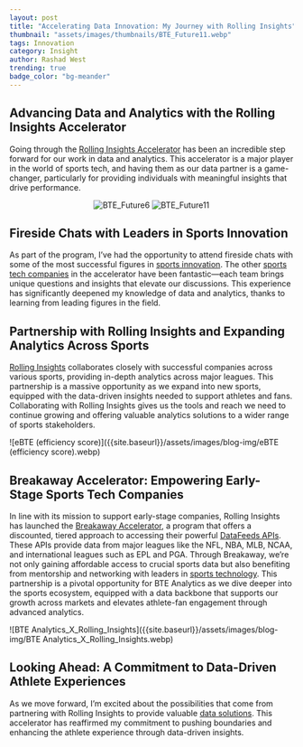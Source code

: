 ```yaml
---
layout: post
title: "Accelerating Data Innovation: My Journey with Rolling Insights"
thumbnail: "assets/images/thumbnails/BTE_Future11.webp"
tags: Innovation
category: Insight
author: Rashad West
trending: true
badge_color: "bg-meander"
---
```


## Advancing Data and Analytics with the Rolling Insights Accelerator

Going through the [Rolling Insights Accelerator](https://rolling-insights.com/breakaway-accelerator/)
has been an incredible step forward for our work in data and analytics. This accelerator is a major
player in the world of sports tech, and having them as our data partner is a game-changer,
particularly for providing individuals with meaningful insights that drive performance.

<div class="image-gallery" style="text-align: center">
  <img class="img-2" src="{{site.baseurl}}/assets/images/blog-img/BTE_Future6.webp" alt="BTE_Future6" >
  <img class="img-2" src="{{site.baseurl}}/assets/images/blog-img/BTE_Future11.webp" alt="BTE_Future11" >
</div>

## Fireside Chats with Leaders in Sports Innovation

As part of the program, I’ve had the opportunity to attend fireside chats with some of the most
successful figures in [sports innovation](https://www.sportsilab.com/).
The other [sports tech companies](https://techcrunch.com/tag/sports-technology/) in the accelerator
have been fantastic—each team brings unique questions and insights that elevate our discussions.
This experience has significantly deepened my knowledge of data and analytics, thanks to learning
from leading figures in the field.

## Partnership with Rolling Insights and Expanding Analytics Across Sports

[Rolling Insights](https://rolling-insights.com/) collaborates closely with successful companies
across various sports, providing in-depth analytics across major leagues. This partnership is a
massive opportunity as we expand into new sports, equipped with the data-driven insights needed
to support athletes and fans. Collaborating with Rolling Insights gives us the tools and reach
we need to continue growing and offering valuable analytics solutions to a wider range of sports
stakeholders.

![eBTE (efficiency score)]({{site.baseurl}}/assets/images/blog-img/eBTE (efficiency score).webp)

## Breakaway Accelerator: Empowering Early-Stage Sports Tech Companies

In line with its mission to support early-stage companies, Rolling Insights has launched the
[Breakaway Accelerator](https://rolling-insights.com/breakaway-accelerator/), a program that
offers a discounted, tiered approach to accessing their powerful
[DataFeeds APIs](https://rolling-insights.com/rolling-insights-datafeeds/overview/).
These APIs provide data from major leagues like the NFL, NBA, MLB, NCAA, and international
leagues such as EPL and PGA. Through Breakaway, we’re not only gaining affordable
access to crucial sports data but also benefiting from mentorship and networking with
leaders in [sports technology](https://mobidev.biz/blog/sports-technology-trends-innovations-to-adopt-in-sports-apps).
This partnership is a pivotal opportunity for BTE Analytics as we dive deeper into the
sports ecosystem, equipped with a data backbone that supports our growth across markets
and elevates athlete-fan engagement through advanced analytics.

![BTE Analytics_X_Rolling_Insights]({{site.baseurl}}/assets/images/blog-img/BTE Analytics_X_Rolling_Insights.webp)

## Looking Ahead: A Commitment to Data-Driven Athlete Experiences

As we move forward, I’m excited about the possibilities that come from partnering with Rolling
Insights to provide valuable [data solutions](https://rolling-insights.com/rolling-insights-datafeeds/historical-data/).
This accelerator has reaffirmed my commitment to pushing boundaries and enhancing the athlete
experience through data-driven insights.
